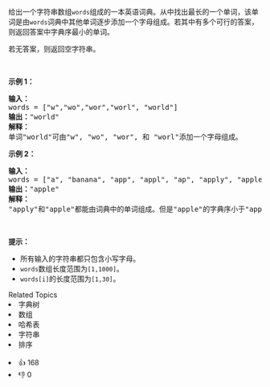 <p>给出一个字符串数组<code>words</code>组成的一本英语词典。从中找出最长的一个单词，该单词是由<code>words</code>词典中其他单词逐步添加一个字母组成。若其中有多个可行的答案，则返回答案中字典序最小的单词。</p>

<p>若无答案，则返回空字符串。</p>

<p>&nbsp;</p>

<p><strong>示例 1：</strong></p>

<pre><strong>输入：</strong>
words = [&quot;w&quot;,&quot;wo&quot;,&quot;wor&quot;,&quot;worl&quot;, &quot;world&quot;]
<strong>输出：</strong>&quot;world&quot;
<strong>解释：</strong> 
单词&quot;world&quot;可由&quot;w&quot;, &quot;wo&quot;, &quot;wor&quot;, 和 &quot;worl&quot;添加一个字母组成。
</pre>

<p><strong>示例 2：</strong></p>

<pre><strong>输入：</strong>
words = [&quot;a&quot;, &quot;banana&quot;, &quot;app&quot;, &quot;appl&quot;, &quot;ap&quot;, &quot;apply&quot;, &quot;apple&quot;]
<strong>输出：</strong>&quot;apple&quot;
<strong>解释：</strong>
&quot;apply&quot;和&quot;apple&quot;都能由词典中的单词组成。但是&quot;apple&quot;的字典序小于&quot;apply&quot;。
</pre>

<p>&nbsp;</p>

<p><strong>提示：</strong></p>

<ul>
	<li>所有输入的字符串都只包含小写字母。</li>
	<li><code>words</code>数组长度范围为<code>[1,1000]</code>。</li>
	<li><code>words[i]</code>的长度范围为<code>[1,30]</code>。</li>
</ul>
<div><div>Related Topics</div><div><li>字典树</li><li>数组</li><li>哈希表</li><li>字符串</li><li>排序</li></div></div><br><div><li>👍 168</li><li>👎 0</li></div>